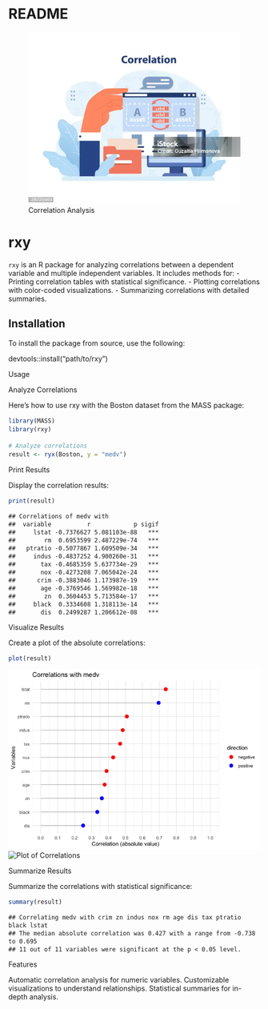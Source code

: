 README
================

<figure>
<img src="correlation.png" alt="Correlation Analysis" />
<figcaption aria-hidden="true">Correlation Analysis</figcaption>
</figure>

# rxy

`rxy` is an R package for analyzing correlations between a dependent
variable and multiple independent variables. It includes methods for: -
Printing correlation tables with statistical significance. - Plotting
correlations with color-coded visualizations. - Summarizing correlations
with detailed summaries.

## Installation

To install the package from source, use the following:

devtools::install(“path/to/rxy”)

Usage

Analyze Correlations

Here’s how to use rxy with the Boston dataset from the MASS package:

``` r
library(MASS)
library(rxy)

# Analyze correlations
result <- ryx(Boston, y = "medv")
```

Print Results

Display the correlation results:

``` r
print(result)
```

    ## Correlations of medv with
    ##  variable          r            p sigif
    ##     lstat -0.7376627 5.081103e-88   ***
    ##        rm  0.6953599 2.487229e-74   ***
    ##   ptratio -0.5077867 1.609509e-34   ***
    ##     indus -0.4837252 4.900260e-31   ***
    ##       tax -0.4685359 5.637734e-29   ***
    ##       nox -0.4273208 7.065042e-24   ***
    ##      crim -0.3883046 1.173987e-19   ***
    ##       age -0.3769546 1.569982e-18   ***
    ##        zn  0.3604453 5.713584e-17   ***
    ##     black  0.3334608 1.318113e-14   ***
    ##       dis  0.2499287 1.206612e-08   ***

Visualize Results

Create a plot of the absolute correlations:

``` r
plot(result)
```

![](README_files/figure-gfm/unnamed-chunk-3-1.png)<!-- --> ![Plot of
Correlations](man/figures/plot_result.png)

Summarize Results

Summarize the correlations with statistical significance:

``` r
summary(result)
```

    ## Correlating medv with crim zn indus nox rm age dis tax ptratio black lstat 
    ## The median absolute correlation was 0.427 with a range from -0.738 to 0.695 
    ## 11 out of 11 variables were significant at the p < 0.05 level.

Features

Automatic correlation analysis for numeric variables. Customizable
visualizations to understand relationships. Statistical summaries for
in-depth analysis.
